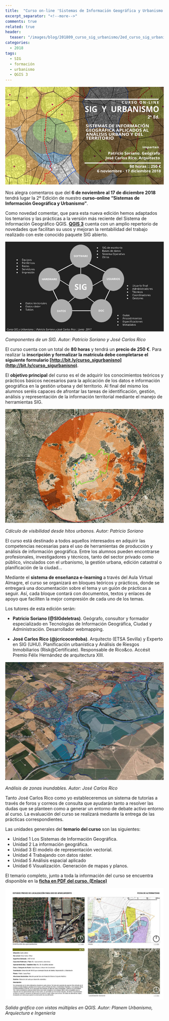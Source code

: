 ```yaml
---
title:  "Curso on-line 'Sistemas de Información Geográfica y Urbanismo' 2ª Edición"
excerpt_separator: "<!--more-->"
comments: true
related: true
header:
  teaser: "/images/blog/201809_curso_sig_urbanismo/2ed_curso_sig_urbanismo.png" 
categories: 
  - 2018
tags:
  - SIG
  - formación
  - urbanismo
  - QGIS 3
---
```


![Flayer Geowebinar](/images/blog/201809_curso_sig_urbanismo/2ed_curso_sig_urbanismo.png)

Nos alegra comentaros que del **6 de noviembre al 17 de diciembre 2018** tendrá lugar la 2º Edición de nuestro **curso-online “Sistemas de Información Geográfica y Urbanismo”**.

Como novedad comentar, que para esta nueva edición hemos adaptados los temarios y las prácticas a la versión más reciente del Sistema de Información Geográfico QGIS. [**QGIS 3**](https://www.qgis.org/es/site/forusers/download.html) cuenta con un amplio repertorio de novedades que facilitan su usos y mejoran la rentabilidad del trabajo realizado con este conocido paquete SIG abierto.

![Componentes de un SIG](/images/blog/201809_curso_sig_urbanismo/sistema_sig.jpg)

*Componentes de un SIG. Autor: Patricio Soriano y José Carlos Rico*

El curso cuenta con un total de **80 horas**  y tendrá un **precio de 250 €**. Para realizar la **inscripción y formalizar la matrícula debe completarse el siguiente formulario [http://bit.ly/curso_sigurbanisno](http://bit.ly/curso_sigurbanisno)**.

El **objetivo principal** del curso es el de adquirir los conocimientos teóricos y prácticos básicos necesarios para la aplicación de los datos e información geográfica en la gestión urbana y del territorio. Al final del mismo los alumnos seréis capaces de afrontar las tareas de identificación, gestión, análisis y representación de la información territorial mediante el manejo de herramientas SIG. 

![Cálculo de visibilidad desde hitos urbanos](/images/blog/201809_curso_sig_urbanismo/visibilidad.jpg)

*Cálculo de visibilidad desde hitos urbanos. Autor: Patricio Soriano*

El curso está destinado a todos aquellos interesados en adquirir las competencias necesarias para el uso de herramientas de producción y análisis de información geográfica. Entre los alumnos pueden encontrarse  profesionales, investigadores y técnicos, tanto del sector privado como público, vinculados con el urbanismo, la gestión urbana, edición catastral o planificación de la ciudad...

Mediante el **sistema de enseñanza e-learning** a través del Aula Virtual Almagre, el curso se organizará en bloques teóricos y prácticos, donde se entregará una documentación sobre el tema y un guión de prácticas a seguir. Así, cada bloque contará con documentos, textos y enlaces de apoyo que faciliten la mejor compresión de cada uno de los temas.

Los tutores de esta edición serán:

- **Patricio Soriano (@SIGdeletras)**. Geógrafo, consultor y formador especializado en Tecnologías de Información Geográfica, Ciudad y Administración. Desarrollador webmapping.

- **José Carlos Rico (@jcricocordoba)**. Arquitecto (ETSA Sevilla) y Experto en SIG (UHU). Planificación urbanística y Análisis de Riesgos Inmobiliarios (Risk@Certificate). Responsable de Rico&co. Accésit Premio Félix Hernández de arquitectura XIII.

![Análisis de zonas inundables. Autor: José Carlos Rico](/images/blog/201809_curso_sig_urbanismo/zonas_inundables_jc.jpg)

*Análisis de zonas inundables. Autor: José Carlos Rico*

Tanto José Carlos Rico como yo estableceremos un sistema de tutorías a través de foros y correos de consulta que ayudarán tanto a resolver las dudas que se planteen como a generar un entorno de debate activo entorno al curso. La evaluación del curso se realizará mediante la entrega de las prácticas correspondientes.

Las unidades generales del **temario del curso** son las siguientes:

- Unidad 1 Los Sistemas de Información Geográfica.
- Unidad 2 La información geográfica.
- Unidad 3 El modelo de representación vectorial.
- Unidad 4 Trabajando con datos ráster.
- Unidad 5 Análisis espacial aplicado
- Unidad 6 Visualización. Generación de mapas y planos.

El temario completo, junto a toda la información del curso se encuentra disponible en la [**ficha en PDF del curso. (Enlace)**](/images/blog/201809_curso_sig_urbanismo/ficha_2ed_curso_sig_urbanismo_almagre_2018.pdf)

![Salida gráfica con vistas múltiples en QGIS](/images/blog/201809_curso_sig_urbanismo/alternativas.jpg)

*Salida gráfica con vistas múltiples en QGIS. Autor: Planem Urbanismo, Arquiectura e Ingeniería*

